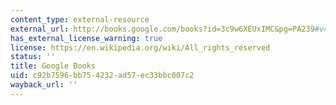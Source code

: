 ```yaml
---
content_type: external-resource
external_url: http://books.google.com/books?id=3c9w6XEUxIMC&pg=PA239#v=onepage
has_external_license_warning: true
license: https://en.wikipedia.org/wiki/All_rights_reserved
status: ''
title: Google Books
uid: c92b7596-bb75-4232-ad57-ec33bbc007c2
wayback_url: ''
---
```

